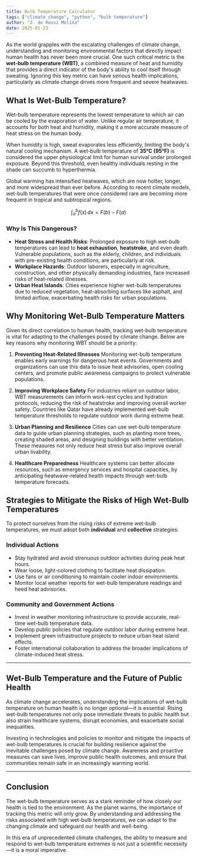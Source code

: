 ```yaml
---
title: Bulb Temperature Calculator
tags: ["climate change", "python", "bulb temperature"]
author: "J. de Rossi Molina"
date: 2025-01-23
---
```

As the world grapples with the escalating challenges of climate change, understanding and monitoring environmental factors that directly impact human health has never been more crucial. One such critical metric is the **wet-bulb temperature (WBT)**, a combined measure of heat and humidity that provides a direct indicator of the body's ability to cool itself through sweating. Ignoring this key metric can have serious health implications, particularly as climate change drives more frequent and severe heatwaves.

## What Is Wet-Bulb Temperature?

Wet-bulb temperature represents the lowest temperature to which air can be cooled by the evaporation of water. Unlike regular air temperature, it accounts for both heat and humidity, making it a more accurate measure of heat stress on the human body. 

When humidity is high, sweat evaporates less efficiently, limiting the body's natural cooling mechanism. A wet-bulb temperature of **35°C (95°F)** is considered the upper physiological limit for human survival under prolonged exposure. Beyond this threshold, even healthy individuals resting in the shade can succumb to hyperthermia.

Global warming has intensified heatwaves, which are now hotter, longer, and more widespread than ever before. According to recent climate models, wet-bulb temperatures that were once considered rare are becoming more frequent in tropical and subtropical regions.

$$
\int_a^b f(x) \, dx = F(b) - F(a)
$$

### Why Is This Dangerous?

- **Heat Stress and Health Risks**: Prolonged exposure to high wet-bulb temperatures can lead to **heat exhaustion**, **heatstroke**, and even death. Vulnerable populations, such as the elderly, children, and individuals with pre-existing health conditions, are particularly at risk.
- **Workplace Hazards**: Outdoor laborers, especially in agriculture, construction, and other physically demanding industries, face increased risks of heat-related illnesses.
- **Urban Heat Islands**: Cities experience higher wet-bulb temperatures due to reduced vegetation, heat-absorbing surfaces like asphalt, and limited airflow, exacerbating health risks for urban populations.

## Why Monitoring Wet-Bulb Temperature Matters

Given its direct correlation to human health, tracking wet-bulb temperature is vital for adapting to the challenges posed by climate change. Below are key reasons why monitoring WBT should be a priority:

1. **Preventing Heat-Related Illnesses**
Monitoring wet-bulb temperature enables early warnings for dangerous heat events. Governments and organizations can use this data to issue heat advisories, open cooling centers, and promote public awareness campaigns to protect vulnerable populations.

2. **Improving Workplace Safety**
For industries reliant on outdoor labor, WBT measurements can inform work-rest cycles and hydration protocols, reducing the risk of heatstroke and improving overall worker safety. Countries like Qatar have already implemented wet-bulb temperature thresholds to regulate outdoor work during extreme heat.

3. **Urban Planning and Resilience**
Cities can use wet-bulb temperature data to guide urban planning strategies, such as planting more trees, creating shaded areas, and designing buildings with better ventilation. These measures not only reduce heat stress but also improve overall urban livability.

4. **Healthcare Preparedness**
Healthcare systems can better allocate resources, such as emergency services and hospital capacities, by anticipating heatwave-related health impacts through wet-bulb temperature forecasts.

## 

## Strategies to Mitigate the Risks of High Wet-Bulb Temperatures

To protect ourselves from the rising risks of extreme wet-bulb temperatures, we must adopt both **individual** and **collective** strategies:

### **Individual Actions**
- Stay hydrated and avoid strenuous outdoor activities during peak heat hours.
- Wear loose, light-colored clothing to facilitate heat dissipation.
- Use fans or air conditioning to maintain cooler indoor environments.
- Monitor local weather reports for wet-bulb temperature readings and heed heat advisories.

### **Community and Government Actions**
- Invest in weather monitoring infrastructure to provide accurate, real-time wet-bulb temperature data.
- Develop public policies that regulate outdoor labor during extreme heat.
- Implement green infrastructure projects to reduce urban heat island effects.
- Foster international collaboration to address the broader implications of climate-induced heat stress.

---

## Wet-Bulb Temperature and the Future of Public Health

As climate change accelerates, understanding the implications of wet-bulb temperature on human health is no longer optional—it is essential. Rising wet-bulb temperatures not only pose immediate threats to public health but also strain healthcare systems, disrupt economies, and exacerbate social inequalities.

Investing in technologies and policies to monitor and mitigate the impacts of wet-bulb temperatures is crucial for building resilience against the inevitable challenges posed by climate change. Awareness and proactive measures can save lives, improve public health outcomes, and ensure that communities remain safe in an increasingly warming world.

---

## Conclusion

The wet-bulb temperature serves as a stark reminder of how closely our health is tied to the environment. As the planet warms, the importance of tracking this metric will only grow. By understanding and addressing the risks associated with high wet-bulb temperatures, we can adapt to the changing climate and safeguard our health and well-being.

In this era of unprecedented climate challenges, the ability to measure and respond to wet-bulb temperature extremes is not just a scientific necessity—it is a moral imperative.
